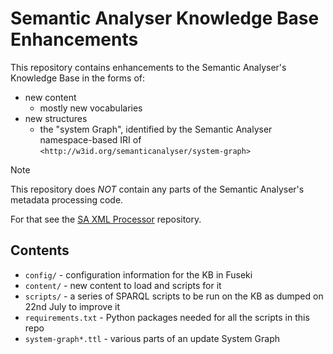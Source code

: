 # Semantic Analyser Knowledge Base Enhancements

This repository contains enhancements to the Semantic Analyser's Knowledge Base in the forms of:

* new content 
    * mostly new vocabularies
* new structures
    * the "system Graph", identified by the Semantic Analyser namespace-based IRI of `<http://w3id.org/semanticanalyser/system-graph>`

> [!NOTE]  
> This repository does _NOT_ contain any parts of the Semantic Analyser's metadata processing code. 
> 
> For that see the [SA XML Processor](https://github.com/Kurrawong/sa-xml-processor) repository.

## Contents

* `config/` - configuration information for the KB in Fuseki
* `content/` - new content to load and scripts for it
* `scripts/` - a series of SPARQL scripts to be run on the KB as dumped on 22nd July to improve it
* `requirements.txt` - Python packages needed for all the scripts in this repo
* `system-graph*.ttl` - various parts of an update System Graph
